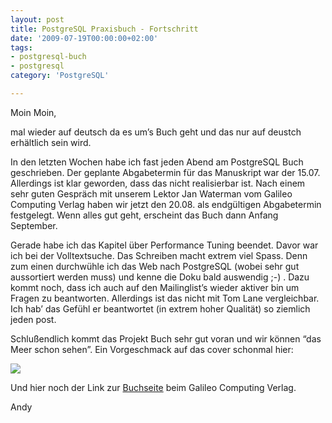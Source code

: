 ```yaml
---
layout: post
title: PostgreSQL Praxisbuch - Fortschritt
date: '2009-07-19T00:00:00+02:00'
tags:
- postgresql-buch
- postgresql
category: 'PostgreSQL'

---
```

Moin Moin,

mal wieder auf deutsch da es um&#8217;s Buch geht und das nur auf deustch erhältlich sein wird.

In den letzten Wochen habe ich fast jeden Abend am PostgreSQL Buch geschrieben. Der geplante Abgabetermin für das Manuskript war der 15.07. Allerdings ist klar geworden, dass das nicht realisierbar ist. Nach einem sehr guten Gespräch mit unserem Lektor Jan Waterman vom Galileo Computing Verlag haben wir jetzt den 20.08. als endgültigen Abgabetermin festgelegt. Wenn alles gut geht, erscheint das Buch dann Anfang September.

Gerade habe ich das Kapitel über Performance Tuning beendet. Davor war ich bei der Volltextsuche. Das Schreiben macht extrem viel Spass. Denn zum einen durchwühle ich das Web nach PostgreSQL (wobei sehr gut aussortiert werden muss) und kenne die Doku bald auswendig ;-) . Dazu kommt noch, dass ich auch auf den Mailinglist&#8217;s wieder aktiver bin um Fragen zu beantworten. Allerdings ist das nicht mit Tom Lane vergleichbar. Ich hab&#8217; das Gefühl er beantwortet (in extrem hoher Qualität) so ziemlich jeden post.

Schlußendlich kommt das Projekt Buch sehr gut voran und wir können &#8220;das Meer schon sehen&#8221;. Ein Vorgeschmack auf das cover schonmal hier:

<p><img src="http://media.tumblr.com/tumblr_kxyaqq1WzK1qa0m1w.jpg"/></p>

Und hier noch der Link zur <a href="http://www.galileocomputing.de/katalog/buecher/titel/gp/titelID-2008?GalileoSession=17114777A4F-a9.LYUs" target="_blank">Buchseite</a> beim Galileo Computing Verlag.

Andy
